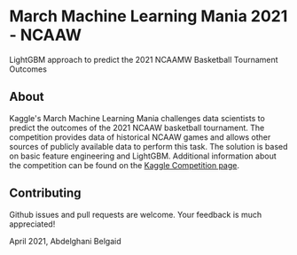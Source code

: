 # March Machine Learning Mania 2021 - NCAAW
LightGBM approach to predict the 2021 NCAAMW Basketball Tournament Outcomes

## About
Kaggle's March Machine Learning Mania challenges data scientists to predict the outcomes of the 2021 NCAAW basketball tournament. The competition provides data of historical NCAAW games and allows other sources of publicly available data to perform this task. The solution is based on basic feature engineering and LightGBM. Additional information about the competition can be found on the [Kaggle Competition page](https://www.kaggle.com/c/ncaaw-march-mania-2021).


## Contributing
Github issues and pull requests are welcome. Your feedback is much appreciated!

April 2021, Abdelghani Belgaid
